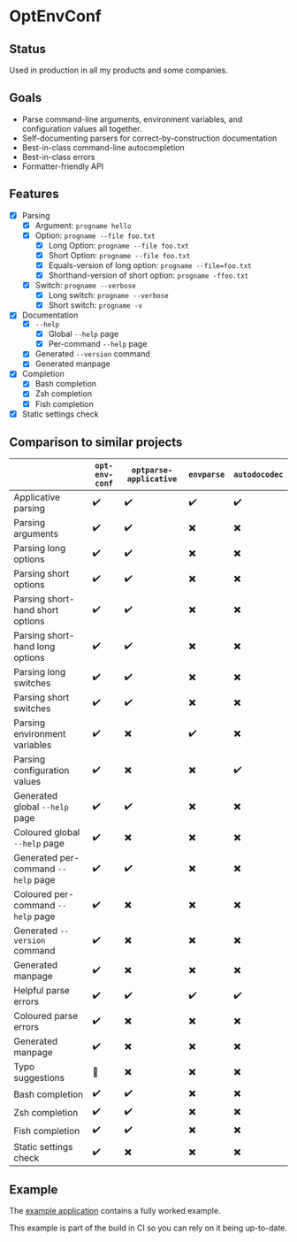 # OptEnvConf

## Status

Used in production in all my products and some companies.

## Goals

* Parse command-line arguments, environment variables, and configuration values all together.
* Self-documenting parsers for correct-by-construction documentation
* Best-in-class command-line autocompletion
* Best-in-class errors
* Formatter-friendly API

## Features

- [x] Parsing
    - [x] Argument: `progname hello`
    - [x] Option: `progname --file foo.txt`
        - [x] Long Option: `progname --file foo.txt`
        - [x] Short Option: `progname --file foo.txt`
        - [x] Equals-version of long option: `progname --file=foo.txt`
        - [x] Shorthand-version of short option: `progname -ffoo.txt`
    - [x] Switch: `progname --verbose`
        - [x] Long switch: `progname --verbose`
        - [x] Short switch: `progname -v`
- [x] Documentation
    - [x] `--help`
        - [x] Global `--help` page
        - [x] Per-command `--help` page
    - [x] Generated `--version` command
    - [x] Generated manpage
- [x] Completion
    - [x] Bash completion
    - [x] Zsh completion
    - [x] Fish completion
- [x] Static settings check

## Comparison to similar projects

|                                      | `opt-env-conf` | `optparse-applicative` | `envparse` | `autodocodec` |
|--------------------------------------|----------------|------------------------|------------|---------------|
| Applicative parsing                  | ✔️              | ✔️                      | ✔️          | ✔️             |
| Parsing arguments                    | ✔️              | ✔️                      | ✖️          | ✖️             |
| Parsing long options                 | ✔️              | ✔️                      | ✖️          | ✖️             |
| Parsing short options                | ✔️              | ✔️                      | ✖️          | ✖️             |
| Parsing short-hand short options     | ✔️              | ✔️                      | ✖️          | ✖️             |
| Parsing short-hand long options      | ✔️              | ✔️                      | ✖️          | ✖️             |
| Parsing long switches                | ✔️              | ✔️                      | ✖️          | ✖️             |
| Parsing short switches               | ✔️              | ✔️                      | ✖️          | ✖️             |
| Parsing environment variables        | ✔️              | ✖️                      | ✔️          | ✖️             |
| Parsing configuration values         | ✔️              | ✖️                      | ✖️          | ✔️             |
| Generated global `--help` page       | ✔️              | ✔️                      | ✖️          | ✖️             |
| Coloured global `--help` page        | ✔️              | ✖️                      | ✖️          | ✖️             |
| Generated per-command `--help` page  | ✔️              | ✔️                      | ✖️          | ✖️             |
| Coloured per-command `--help` page   | ✔️              | ✖️                      | ✖️          | ✖️             |
| Generated `--version` command        | ✔️              | ✖️                      | ✖️          | ✖️             |
| Generated manpage                    | ✔️              | ✖️                      | ✖️          | ✖️             |
| Helpful parse errors                 | ✔️              | ✔️                      | ✔️          | ✔️             |
| Coloured parse errors                | ✔️              | ✖️                      | ✖️          | ✖️             |
| Generated manpage                    | ✔️              | ✖️                      | ✖️          | ✖️             |
| Typo suggestions                     | 🚧             | ✖️                      | ✖️          | ✖️             |
| Bash completion                      | ✔️              | ✔️                      | ✖️          | ✖️             |
| Zsh completion                       | ✔️              | ✔️                      | ✖️          | ✖️             |
| Fish completion                      | ✔️              | ✔️                      | ✖️          | ✖️             |
| Static settings check                | ✔️              | ✖️                      | ✖️          | ✖️             |


## Example

The [example application](./opt-env-conf-example) contains a fully worked example.

This example is part of the build in CI so you can rely on it being up-to-date.
